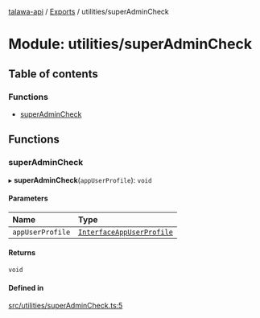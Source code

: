 [talawa-api](../README.md) / [Exports](../modules.md) / utilities/superAdminCheck

# Module: utilities/superAdminCheck

## Table of contents

### Functions

- [superAdminCheck](utilities_superAdminCheck.md#superadmincheck)

## Functions

### superAdminCheck

▸ **superAdminCheck**(`appUserProfile`): `void`

#### Parameters

| Name | Type |
| :------ | :------ |
| `appUserProfile` | [`InterfaceAppUserProfile`](../interfaces/models_AppUserProfile.InterfaceAppUserProfile.md) |

#### Returns

`void`

#### Defined in

[src/utilities/superAdminCheck.ts:5](https://github.com/PalisadoesFoundation/talawa-api/blob/53234da/src/utilities/superAdminCheck.ts#L5)
